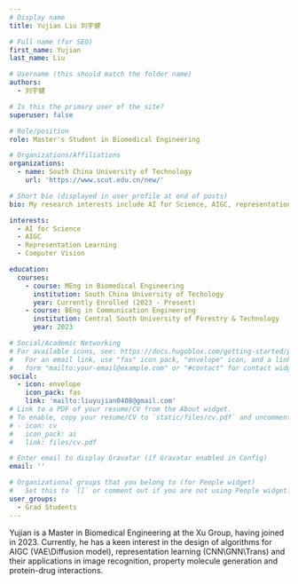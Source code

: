 ```yaml
---
# Display name
title: Yujian Liu 刘宇健

# Full name (for SEO)
first_name: Yujian
last_name: Liu

# Username (this should match the folder name)
authors:
  - 刘宇健

# Is this the primary user of the site?
superuser: false

# Role/position
role: Master's Student in Biomedical Engineering

# Organizations/Affiliations
organizations:
  - name: South China University of Technology
    url: 'https://www.scut.edu.cn/new/'

# Short bio (displayed in user profile at end of posts)
bio: My research interests include AI for Science, AIGC, representation learning, computer vision

interests:
  - AI for Science
  - AIGC
  - Representation Learning
  - Computer Vision

education:
  courses:
    - course: MEng in Biomedical Engineering
      institution: South China University of Techology
      year: Currently Enrolled (2023 - Present)
    - course: BEng in Communication Engineering
      institution: Central South University of Forestry & Technology
      year: 2023

# Social/Academic Networking
# For available icons, see: https://docs.hugoblox.com/getting-started/page-builder/#icons
#   For an email link, use "fas" icon pack, "envelope" icon, and a link in the
#   form "mailto:your-email@example.com" or "#contact" for contact widget.
social:
  - icon: envelope
    icon_pack: fas
    link: 'mailto:liuyujian0408@gmail.com'
# Link to a PDF of your resume/CV from the About widget.
# To enable, copy your resume/CV to `static/files/cv.pdf` and uncomment the lines below.
# - icon: cv
#   icon_pack: ai
#   link: files/cv.pdf

# Enter email to display Gravatar (if Gravatar enabled in Config)
email: ''

# Organizational groups that you belong to (for People widget)
#   Set this to `[]` or comment out if you are not using People widget.
user_groups:
  - Grad Students
---
```


Yujian is a Master in Biomedical Engineering at the Xu Group, having joined in 2023. Currently, he has a keen interest in the design of algorithms for AIGC (VAE\Diffusion model), representation learning (CNN\GNN\Trans) and their applications in image recognition, property molecule generation and protein-drug interactions.
